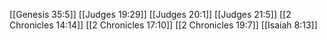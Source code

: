 [[Genesis 35:5]]
[[Judges 19:29]]
[[Judges 20:1]]
[[Judges 21:5]]
[[2 Chronicles 14:14]]
[[2 Chronicles 17:10]]
[[2 Chronicles 19:7]]
[[Isaiah 8:13]]
